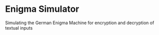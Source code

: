 # Enigma Simulator
Simulating the German Enigma Machine for encryption and decryption of textual inputs
